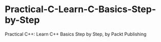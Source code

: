 # Practical-C-Learn-C-Basics-Step-by-Step
Practical C++: Learn C++ Basics Step by Step, by Packt Publishing

